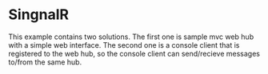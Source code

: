 # SingnalR
This example contains two solutions. The first one is sample mvc web hub with a simple web interface. The second one is a console client that is registered to the web hub, so the console client can send/recieve messages to/from the same hub.
